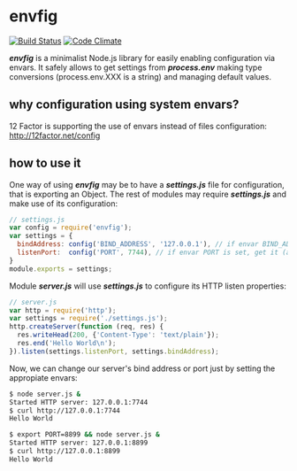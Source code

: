 envfig
======
[![Build Status](https://travis-ci.org/javierarilos/envfig.svg?branch=master)](https://travis-ci.org/javierarilos/envfig) [![Code Climate](https://codeclimate.com/github/javierarilos/envfig/badges/gpa.svg)](https://codeclimate.com/github/javierarilos/envfig)

***envfig*** is a minimalist Node.js library for easily enabling configuration via envars. It safely allows to get settings from ***process.env*** making type conversions (process.env.XXX is a string) and managing default values.

why configuration using system envars?
--------------------------------------
12 Factor is supporting the use of envars instead of files configuration: http://12factor.net/config

how to use it
-------------
One way of using ***envfig*** may be to have a ***settings.js*** file for configuration, that is exporting an Object. The rest of modules may require ***settings.js*** and make use of its configuration:
```javascript
// settings.js
var config = require('envfig');
var settings = {
  bindAddress: config('BIND_ADDRESS', '127.0.0.1'), // if envar BIND_ADDRESS is set, get it, else '127.0.0.1'
  listenPort:  config('PORT', 7744), // if envar PORT is set, get it (as number), else 7744
}
module.exports = settings;
```
Module ***server.js*** will use ***settings.js*** to configure its HTTP listen properties:
```javascript
// server.js
var http = require('http');
var settings = require('./settings.js');
http.createServer(function (req, res) {
  res.writeHead(200, {'Content-Type': 'text/plain'});
  res.end('Hello World\n');
}).listen(settings.listenPort, settings.bindAddress);
```
Now, we can change our server's bind address or port just by setting the appropiate envars:
```bash
$ node server.js &
Started HTTP server: 127.0.0.1:7744
$ curl http://127.0.0.1:7744
Hello World

$ export PORT=8899 && node server.js &
Started HTTP server: 127.0.0.1:8899
$ curl http://127.0.0.1:8899
Hello World
```

